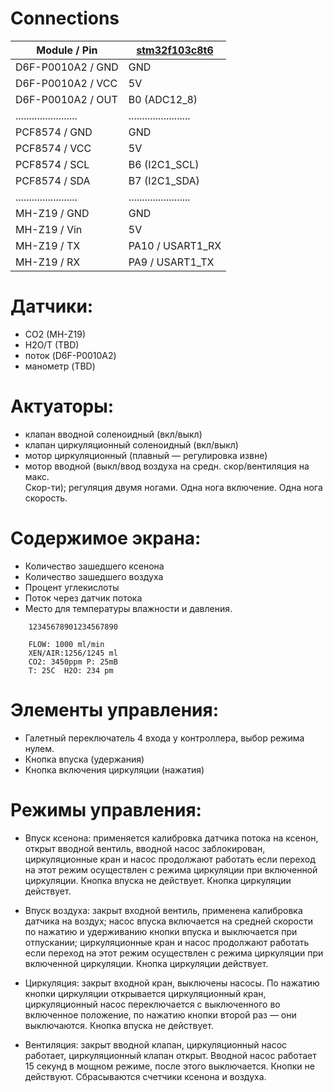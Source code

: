 # Connections

| **Module / Pin**	| **[stm32f103c8t6](https://github.com/pmamonov/stm32f103c8t6/raw/xenomon/STM32_Min_System_Dev_Board.pdf)**	|
|-----------------------|-----------------------|
| D6F-P0010A2 / GND	| GND			|
| D6F-P0010A2 / VCC	| 5V			|
| D6F-P0010A2 / OUT	| B0 (ADC12_8)		|
|.......................|.......................|
| PCF8574 / GND		| GND			|
| PCF8574 / VCC		| 5V			|
| PCF8574 / SCL		| B6 (I2C1_SCL)		|
| PCF8574 / SDA		| B7 (I2C1_SDA)		|
|.......................|.......................|
| MH-Z19 / GND		| GND			|
| MH-Z19 / Vin		| 5V			|
| MH-Z19 / TX		| PA10 / USART1_RX	|
| MH-Z19 / RX		| PA9 / USART1_TX	|


# Датчики: 

- CO2 (MH-Z19)
- H2O/T (TBD)
- поток (D6F-P0010A2)
- манометр (TBD)

# Актуаторы:

- клапан вводной соленоидный (вкл/выкл)
- клапан циркуляционный соленоидный (вкл/выкл)
- мотор циркуляционный (плавный — регулировка извне)
- мотор вводной (выкл/ввод воздуха на средн. скор/вентиляция на макс.  
Скор-ти); регуляция двумя ногами. Одна нога
включение. Одна нога скорость.

# Содержимое экрана:

- Количество зашедшего ксенона
- Количество зашедшего воздуха
- Процент углекислоты
- Поток через датчик потока
- Место для температуры влажности и
давления.
```
	12345678901234567890

	FLOW: 1000 ml/min
	XEN/AIR:1256/1245 ml
	CO2: 3450ppm P: 25mB
	T: 25C  H2O: 234 pm
```
# Элементы управления:

- Галетный переключатель 4 входа у контроллера, выбор режима нулем.
- Кнопка впуска (удержания)
- Кнопка включения циркуляции (нажатия)

# Режимы управления:

- Впуск ксенона: применяется калибровка
датчика потока на ксенон, открыт
вводной вентиль, вводной насос
заблокирован, циркуляционные кран и
насос продолжают работать если переход
на этот режим осуществлен с режима
циркуляции при включенной циркуляции.
Кнопка впуска не действует. Кнопка
циркуляции действует.

- Впуск воздуха: закрыт входной вентиль,
применена калибровка датчика на
воздух; насос впуска включается на
средней скорости по нажатию и
удерживанию кнопки впуска и
выключается при отпускании;
циркуляционные кран и насос продолжают
работать если переход на этот режим
осуществлен с режима циркуляции при
включенной циркуляции. Кнопка
циркуляции действует.

- Циркуляция: закрыт входной кран,
выключены насосы. По нажатию кнопки
циркуляции открывается циркуляционный
кран, циркуляционный насос
переключается с выключенного во
включенное положение, по нажатию
кнопки второй раз — они выключаются.
Кнопка впуска не действует.

- Вентиляция: закрыт вводной клапан,
циркуляционный насос работает,
циркуляционный клапан открыт. Вводной
насос работает 15 секунд в мощном
режиме, после этого выключается. Кнопки
не действуют. Сбрасываются счетчики
ксенона и воздуха.
